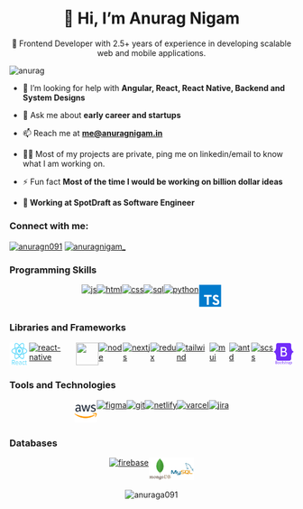 <!---
anuraga091/anuraga091 is a ✨ special ✨ repository because its `README.md` (this file) appears on your GitHub profile.
You can click the Preview link to take a look at your changes.
--->
<h1 align="center">👋 Hi, I’m Anurag Nigam</h1>
<p align="center">👀 Frontend Developer with 2.5+ years of experience in developing scalable web and mobile applications.</h3>

<p align="left"> <img src="https://komarev.com/ghpvc/?username=anuragn091" alt="anurag" /> </p>

- 🤔 I’m looking for help with **Angular, React, React Native, Backend and System Designs**

- 💬 Ask me about **early career and startups**

- 📫 Reach me at **me@anuragnigam.in**

- 👨‍💻 Most of my projects are private, ping me on linkedin/email to know what I am working on.

- ⚡ Fun fact **Most of the time I would be working on billion dollar ideas**

- **💞️ Working at SpotDraft as Software Engineer**


<h3 align="left">Connect with me:</h3>
<p align="left">
  <a href="https://www.linkedin.com/in/anuragn091/" target="blank"><img align="center" src="https://cdn-icons-png.flaticon.com/512/174/174857.png" height="30" width="30"               alt="anuragn091"/></a>
  <a href="https://twitter.com/anuragnigam_" target="blank"><img align="center" src="https://cdn.iconscout.com/icon/free/png-256/free-twitter-x-icon-download-in-svg-png-gif-file-formats--logo-social-media-logos-pack-icons-7740647.png" height="50" width="50" alt="anuragnigam_"/></a>
</p>

<h3 align="left">Programming Skills</h3>

<div align="left" style='display:flex; justify-content:center;' >
  <a href="https://javascript.info/" target="_blank" rel="noreferrer"> <img src="https://img.icons8.com/color/480w/javascript--v1.png" alt="js" width="40" height="40"/> </a>
  <a href="https://developer.mozilla.org/en-US/docs/Web/HTML" target="_blank" rel="noreferrer"> <img src="https://cdn-icons-png.flaticon.com/512/919/919827.png" alt="html" width="40"       height="40"/> 
  </a>
  <a href="https://developer.mozilla.org/en-US/docs/Web/CSS" target="_blank" rel="noreferrer"> <img src="https://cdn-icons-png.flaticon.com/512/919/919826.png" alt="css" width="40"       height="40"/> 
  <a href="https://learn.microsoft.com/en-us/sql/?view=sql-server-ver16" target="_blank" rel="noreferrer"> <img src="https://encrypted-tbn0.gstatic.com/images?q=tbn:ANd9GcRup1AjLs73BTKaUXRedm-RiOMsbfGQ6zucUg&s" alt="sql"   width="40" height="40"/> 
  </a>
  <a href="https://www.python.org/doc/" target="_blank" rel="noreferrer"> <img src="https://cdn.iconscout.com/icon/free/png-256/free-python-logo-icon-download-in-svg-png-gif-file-formats--programming-language-logos-icons-1720083.png" alt="python"  width="40" height="40"/> 
  </a>
  <a href="https://www.typescriptlang.org/" target="_blank" rel="noreferrer"> <img src="https://raw.githubusercontent.com/devicons/devicon/master/icons/typescript/typescript-original.svg" alt="typescript" width="40" height="40"/> </a> 
</div>

    
<h3 align="left">Libraries and Frameworks</h3>
<div align="left" style='display:flex; justify-content:center;'>
  <a href="https://react.dev/" target="_blank" rel="noreferrer"> <img src="https://raw.githubusercontent.com/devicons/devicon/master/icons/react/react-original-wordmark.svg" alt="react" width="40" height="40"/> </a> 
  <a href="https://reactnative.dev/" target="_blank" rel="noreferrer"> <img src="https://cdn.worldvectorlogo.com/logos/react-native-1.svg" alt="react-native" width="40" height="40"/> </a> 
  <a href="https://angular.dev/" target="_blank" rel="noreferrer"> <img src="https://cdn.iconscout.com/icon/free/png-256/free-angular-logo-icon-download-in-svg-png-gif-file-formats--brand-development-tools-pack-logos-icons-226066.png" width="40" height="40"/> </a> 
  <a href="https://nodejs.org/en" target="_blank" rel="noreferrer"> <img src="https://cdn-icons-png.flaticon.com/512/919/919825.png" alt="node" width="40" height="40"/> </a>
  <a href="https://nextjs.org/" target="_blank" rel="noreferrer"> <img src="https://encrypted-tbn0.gstatic.com/images?q=tbn:ANd9GcS3TeuwhhOeePlHFxOAA5PMIrMbzOLdTTQ97g&s" alt="nextjs" width="40" height="40"/> </a>
  <a href="https://redux.js.org/" target="_blank" rel="noreferrer"> <img src="https://encrypted-tbn0.gstatic.com/images?q=tbn:ANd9GcSBOy1dXFCRv_iVBu4hz4QRSQAUtxAiwKfx8Q&s" alt="redux" width="40" height="40"/> </a>
  <a href="https://tailwindcss.com/" target="_blank" rel="noreferrer"> <img src="https://www.vectorlogo.zone/logos/tailwindcss/tailwindcss-icon.svg" alt="tailwind" width="40" height="40"/> </a>
  <a href="https://mui.com/" target="_blank" rel="noreferrer"> <img src="https://static-00.iconduck.com/assets.00/material-ui-icon-2048x1626-on580ia9.png" alt="mui" width="40" height="40"/> </a>
  <a href="https://ant.design/" target="_blank" rel="noreferrer"> <img src="https://encrypted-tbn0.gstatic.com/images?q=tbn:ANd9GcSDFMkgc-3Ic_ulT8KOXJCkvQeLLUlgo9TpOg&s" alt="antd" width="40" height="40"/> </a>
  <a href="https://sass-lang.com/" target="_blank" rel="noreferrer"> <img src="https://cdn-icons-png.flaticon.com/512/5968/5968358.png" alt="scss" width="40" height="40"/> </a>
  <a href="https://getbootstrap.com" target="_blank" rel="noreferrer"> <img src="https://raw.githubusercontent.com/devicons/devicon/master/icons/bootstrap/bootstrap-plain-wordmark.svg" alt="bootstrap" width="40" height="40"/> </a> 
</div>


<h3 align="left">Tools and Technologies</h3>
<div align="left" style='display:flex; justify-content:center;'> 
  <a href="https://aws.amazon.com" target="_blank" rel="noreferrer"> <img src="https://raw.githubusercontent.com/devicons/devicon/master/icons/amazonwebservices/amazonwebservices-original-wordmark.svg" alt="aws" width="40" height="40"/> </a> 
  <a href="https://www.figma.com/" target="_blank" rel="noreferrer"> <img src="https://www.vectorlogo.zone/logos/figma/figma-icon.svg" alt="figma" width="40" height="40"/> </a> 
  <a href="https://git-scm.com/" target="_blank" rel="noreferrer"> <img src="https://book.git-scm.com/images/logos/downloads/Git-Icon-1788C.png" alt="git" width="40" height="40"/> </a> 
  <a href="https://www.netlify.com/" target="_blank" rel="noreferrer"> <img src="https://cdn.iconscout.com/icon/free/png-256/free-netlify-logo-icon-download-in-svg-png-gif-file-formats--technology-social-media-company-brand-vol-5-pack-logos-icons-2945045.png" alt="netlify" width="40" height="40"/> </a> 
  <a href="https://vercel.com/" target="_blank" rel="noreferrer"> <img src="https://www.svgrepo.com/show/354512/vercel.svg" alt="varcel" width="40" height="40"/> </a> 
  <a href="https://www.atlassian.com/software/jira" target="_blank" rel="noreferrer"> <img src="https://cdn.iconscout.com/icon/free/png-256/free-jira-logo-icon-download-in-svg-png-gif-file-formats--technology-social-media-company-brand-vol-1-pack-logos-icons-3030001.png" alt="jira" width="40" height="40"/> </a> 

</div>

<h3 align="left">Databases</h3>
<div align="left" style='display:flex; justify-content:center;'> 
  <a href="https://firebase.google.com/" target="_blank" rel="noreferrer"> <img src="https://www.vectorlogo.zone/logos/firebase/firebase-icon.svg" alt="firebase" width="40" height="40"/> </a> 
  <a href="https://www.mongodb.com/" target="_blank" rel="noreferrer"> <img src="https://raw.githubusercontent.com/devicons/devicon/master/icons/mongodb/mongodb-original-wordmark.svg" alt="mongodb" width="40" height="40"/> </a> 
  <a href="https://www.mysql.com/" target="_blank" rel="noreferrer"> <img src="https://raw.githubusercontent.com/devicons/devicon/master/icons/mysql/mysql-original-wordmark.svg" alt="mysql" width="40" height="40"/> </a> 
</div>


<p align="center"> <img src=https://github-readme-stats.vercel.app/api?username=anuragnigam091&show_icons=true alt=anuraga091 /> </p>


